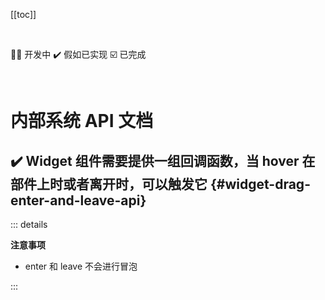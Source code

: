 [[toc]]

<br />

👨‍💻 开发中
✔️ 假如已实现
☑️ 已完成

<br />

# 内部系统 API 文档

## ✔️ Widget 组件需要提供一组回调函数，当 hover 在部件上时或者离开时，可以触发它 {#widget-drag-enter-and-leave-api}

::: details

**注意事项**

- enter 和 leave 不会进行冒泡

:::
